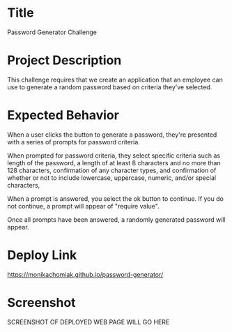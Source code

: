 # Title
Password Generator Challenge

# Project Description

This challenge requires that we create an application that an employee can use to generate a random password based on criteria they’ve selected.

# Expected Behavior

When a user clicks the button to generate a password, they're presented with a series of prompts for password criteria.

When prompted for password criteria, they select specific criteria such as length of the password, a length of at least 8 characters and no more than 128 characters, confirmation of any character types, and confirmation of whether or not to include lowercase, uppercase, numeric, and/or special characters, 

When a prompt is answered, you select the ok button to continue. If you do not continue, a prompt will appear of "require value".

Once all prompts have been answered, a randomly generated password will appear. 


# Deploy Link

https://monikachomiak.github.io/password-generator/

# Screenshot

SCREENSHOT OF DEPLOYED WEB PAGE WILL GO HERE